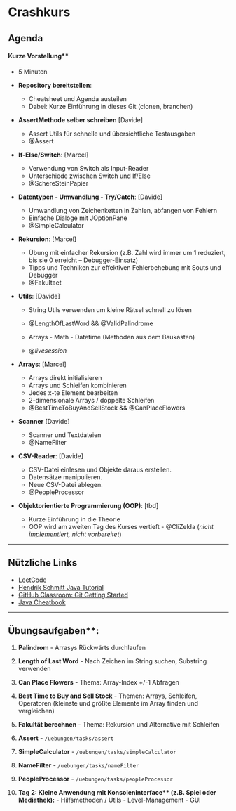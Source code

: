 # Crashkurs

## Agenda 

#### Kurze Vorstellung** 
  - 5 Minuten

- **Repository bereitstellen**:
  - Cheatsheet und Agenda austeilen
  - Dabei: Kurze Einführung in dieses Git (clonen, branchen)

- **AssertMethode selber schreiben** [Davide]
  - Assert Utils für schnelle und übersichtliche Testausgaben 
  - @Assert

- **If-Else/Switch**: [Marcel]
  - Verwendung von Switch als Input-Reader
  - Unterschiede zwischen Switch und If/Else
  - @SchereSteinPapier

- **Datentypen - Umwandlung - Try/Catch**:  [Davide]
  - Umwandlung von Zeichenketten in Zahlen, abfangen von Fehlern 
  - Einfache Dialoge mit JOptionPane
  - @SimpleCalculator
 
- **Rekursion**: [Marcel] 
  - Übung mit einfacher Rekursion (z.B. Zahl wird immer um 1 reduziert, bis sie 0 erreicht – Debugger-Einsatz)
  - Tipps und Techniken zur effektiven Fehlerbehebung mit Souts und Debugger
  - @Fakultaet

- **Utils**: [Davide]
  - String Utils verwenden um kleine Rätsel schnell zu lösen
  - @LengthOfLastWord && @ValidPalindrome 
  
  - Arrays - Math - Datetime (Methoden aus dem Baukasten)
  - @_livesession_

- **Arrays**: [Marcel]
  - Arrays direkt initialisieren
  - Arrays und Schleifen kombinieren
  - Jedes x-te Element bearbeiten
  - 2-dimensionale Arrays / doppelte Schleifen
  - @BestTimeToBuyAndSellStock && @CanPlaceFlowers

- **Scanner**  [Davide]
  - Scanner und Textdateien
  - @NameFilter


- **CSV-Reader**: [Davide]
  - CSV-Datei einlesen und Objekte daraus erstellen.
  - Datensätze manipulieren. 
  - Neue CSV-Datei ablegen.
  - @PeopleProcessor

- **Objektorientierte Programmierung (OOP)**: [tbd]
  - Kurze Einführung in die Theorie
  - OOP wird am zweiten Tag des Kurses vertieft
  - @CliZelda (_nicht implementiert, nicht vorbereitet_)
 
 ---
 

## Nützliche Links

- [LeetCode]([https://leetcode.com/](https://leetcode.com/problem-list/a3mmw8fj/))
- [Hendrik Schmitt Java Tutorial](https://www.youtube.com/watch?v=8baa27uPo0U&list=PLdRbhbTUg6E6yb8dp7ty2Uw3FggKDDgjT)
- [GitHub Classroom: Git Getting Started](https://classroom.github.com/classrooms/187568833-ovgu-fin-24-einfinf/assignments/git-getting-started)
- [Java Cheatbook](https://github.com/OvGU-FIN-24/crash-kurs-nov24/blob/results/resources/java_cheatbook.md)


---

## Übungsaufgaben**:
  1. **Palindrom** 
    - Arrasys Rückwärts durchlaufen
  2. **Length of Last Word** 
    - Nach Zeichen im String suchen, Substring verwenden 
  3. **Can Place Flowers** 
    - Thema: Array-Index +/-1 Abfragen
  4. **Best Time to Buy and Sell Stock** 
    - Themen: Arrays, Schleifen, Operatoren (kleinste und größte Elemente im Array finden und vergleichen)
  5. **Fakultät berechnen** 
    - Thema: Rekursion und Alternative mit Schleifen
  6. **Assert** 
    - `/uebungen/tasks/assert`
  7. **SimpleCalculator** 
    - `/uebungen/tasks/simpleCalculator`
  8. **NameFilter** 
    - `/uebungen/tasks/nameFilter`
  9. **PeopleProcessor** 
    - `/uebungen/tasks/peopleProcessor`

  99. __Tag 2: Kleine Anwendung mit Konsoleninterface** (z.B. Spiel oder Mediathek):__
    - Hilfsmethoden / Utils
    - Level-Management
    - GUI

